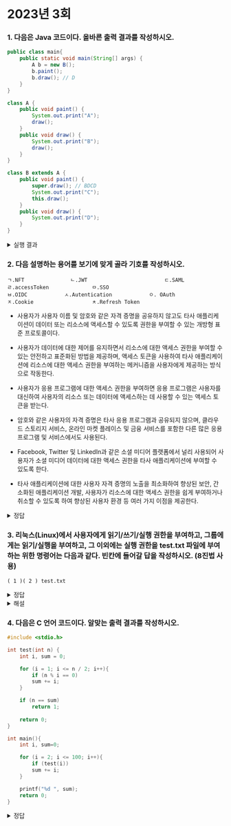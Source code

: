 # 2023년 3회

### 1. 다음은 Java 코드이다. 올바른 출력 결과를 작성하시오.

```java
public class main{
    public static void main(String[] args) {
        A b = new B();
        b.paint();
        b.draw(); // D
    }
}

class A {
    public void paint() {
        System.out.print("A");
        draw();
    }
    public void draw() {
        System.out.print("B");
        draw();
    }
}

class B extends A {
    public void paint() {
        super.draw(); // BDCD
        System.out.print("C");
        this.draw();
    }
    public void draw() {
        System.out.print("D");
    }
}
```

<details>
<summary>실행 결과</summary>
BDCDD
</details>

### 2. 다음 설명하는 용어를 보기에 맞게 골라 기호를 작성하시오.

```
ㄱ.NFT               ㄴ.JWT                         ㄷ.SAML              ㄹ.accessToken              ㅁ.SSO
ㅂ.OIDC            ㅅ.Autentication            ㅇ. OAuth             ㅈ.Cookie                   ㅊ.Refresh Token
```

- 사용자가 사용자 이름 및 암호와 같은 자격 증명을 공유하지 않고도 타사 애플리케이션이 데이터 또는 리소스에 액세스할 수 있도록 권한을 부여할 수 있는 개방형 표준 프로토콜이다.

- 사용자가 데이터에 대한 제어를 유지하면서 리소스에 대한 액세스 권한을 부여할 수 있는 안전하고 표준화된 방법을 제공하며, 액세스 토큰을 사용하여 타사 애플리케이션에 리소스에 대한 액세스 권한을 부여하는 메커니즘을 사용자에게 제공하는 방식으로 작동한다.

- 사용자가 응용 프로그램에 대한 액세스 권한을 부여하면 응용 프로그램은 사용자를 대신하여 사용자의 리소스 또는 데이터에 액세스하는 데 사용할 수 있는 액세스 토큰을 받는다.

- 암호와 같은 사용자의 자격 증명은 타사 응용 프로그램과 공유되지 않으며, 클라우드 스토리지 서비스, 온라인 마켓 플레이스 및 금융 서비스를 포함한 다른 많은 응용 프로그램 및 서비스에서도 사용된다.

- Facebook, Twitter 및 LinkedIn과 같은 소셜 미디어 플랫폼에서 널리 사용되어 사용자가 소셜 미디어 데이터에 대한 액세스 권한을 타사 애플리케이션에 부여할 수 있도록 한다.

- 타사 애플리케이션에 대한 사용자 자격 증명의 노출을 최소화하여 향상된 보안, 간소화된 애플리케이션 개발, 사용자가 리소스에 대한 액세스 권한을 쉽게 부여하거나 취소할 수 있도록 하여 향상된 사용자 환경 등 여러 가지 이점을 제공한다.

<details>
<summary>정답</summary>
ㅇ.OAuth
</details>

### 3. 리눅스(Linux)에서 사용자에게 읽기/쓰기/실행 권한을 부여하고, 그룹에게는 읽기/실행을 부여하고, 그 이외에는 실행 권한을 test.txt 파일에 부여하는 위한 명령어는 다음과 같다. 빈칸에 들어갈 답을 작성하시오. (8진법 사용)

```
( 1 )( 2 ) test.txt
```

<details>
<summary>정답</summary>
1: chomd 2: 751
</details>
<details>
<summary>해설</summary>
|소유자|그룹|그외|
|일기(4)|쓰기(2)|실행(1)|
</details>

### 4. 다음은 C 언어 코드이다. 알맞는 출력 결과를 작성하시오.

```c
#include <stdio.h>

int test(int n) {
    int i, sum = 0;

    for (i = 1; i <= n / 2; i++){
        if (n % i == 0)
        sum += i;
    }

    if (n == sum)
        return 1;
    ​
    return 0;
}

int main(){
    int i, sum=0;

    for (i = 2; i <= 100; i++){
        if (test(i))
        sum += i;
    }

    printf("%d ", sum);
    return 0;
}
```

<details>
<summary>정답</summary>
ㅇ.OAuth
</details>
